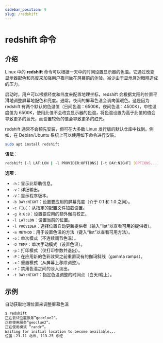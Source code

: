 ```yaml
---
sidebar_position: 9
slug: /redshift
---
```


# redshift 命令



## 介绍

Linux 中的 **redshift** 命令可以根据一天中的时间设置显示器的色温。它通过改变显示器配色和亮度来加强用户夜间坐在屏幕前的体验，减少由于显示屏对眼睛造成的压力。

启动时，用户可以根据经度和纬度来配置地理坐标，redshift 会根据太阳的位置平滑地调整屏幕地配色和亮度。通常，夜间的屏幕色温会调向偏暖色。这是因为 redshift 有两个默认的色温值（日间色温：6500K，夜间色温：4500K），中性温度值为 6500K，使用此值不会改变显示器的色温，将色温设置为高于此值的值会导致更多的蓝光，而设置较低的值会导致更多的红光。

redshift 通常不会预先安装，但可在大多数 Linux 发行版的默认仓库中找到。例如，在 Debian/Ubuntu 系统上可以使用如下命令进行安装。

```bash
sudo apt install redshift
```

**语法**：

```bash
redshift [-l LAT:LON | -l PROVIDER:OPTIONS] [-t DAY:NIGHT] [OPTIONS...]
```

**选项**：

- `-h`：显示此帮助信息。
- `-v`：详细输出。
- `-V`：显示程序版本。
- `-b DAY:NIGHT`：设置要应用的屏幕亮度（介于 0.1 和 1.0 之间）。
- `-c FILE`：从指定的配置文件加载设置。
- `-g R:G:B`：设置要应用的额外伽马校正。
- `-l LAT:LON`：设置当前的位置。
- `-l PROVIDER`：选择位置自动更新提供者（输入“list”以查看可用的提供者）。
- `-m METHOD`：用于设置色温的方法（键入“list”以查看可用方法）。
- `-o`：单次模式（不连续调节色温）。
- `-O TEMP`：单次手动模式（设置色温）。
- `-p`：打印模式（仅打印参数并退出）。
- `-P`：在应用新的色彩效果之前重置现有的伽玛斜线（gamma ramps）。
- `-x`：重置模式（从屏幕上移除调整）。
- `-r`：禁用色温之间的淡入淡出。
- `-t DAY:NIGHT`：指定色温调整的时间点（白天/晚上）。



## 示例

自动获取地理位置来调整屏幕色温

```bash
$ redshift 
正在尝试位置服务”geoclue2“。
正在使用服务”geoclue2“。
正在使用模式 ”randr“。
Waiting for initial location to become available...
位置：23.11 北纬, 113.25 东经

```





